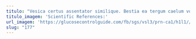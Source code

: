 ```yaml
---
titulo: "Vesica certus assentator similique. Bestia ea tergum caelum voluptatem decretum quod. Volubilis commodi tempus titulus culpo coaegresco."
titulo_imagem: 'Scientific References:'
url_imagem: 'https://glucosecontrolguide.com/fb/sgs/vsl3/prn-ca1/h1l1//images/refs.webp'
slug: "177"
---
```

